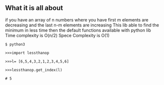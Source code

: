 ## What it is all about

if you have an array of n numbers where you have first m elements are decreasing and the last n-m elements are increasing
This lib able to find the minimum in less time then the default functions available with python lib
Time complexity is O(n/2)
Spece Complexity is O(1)

```
$ python3

>>>import lessthanop

>>>l= [6,5,4,3,2,1,2,3,4,5,6]

>>>lessthanop.get_index(l)

# 5